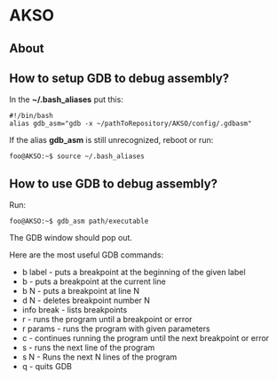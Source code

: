 # AKSO

## About

## How to setup GDB to debug assembly?

In the **~/.bash_aliases** put this:
```
#!/bin/bash
alias gdb_asm="gdb -x ~/pathToRepository/AKSO/config/.gdbasm"
```
If the alias **gdb_asm** is still unrecognized, reboot or run:
```console
foo@AKSO:~$ source ~/.bash_aliases
```

## How to use GDB to debug assembly?

Run:
```console
foo@AKSO:~$ gdb_asm path/executable
```
The GDB window should pop out.

Here are the most useful GDB commands:
- b label - puts a breakpoint at the beginning of the given label
- b - puts a breakpoint at the current line
- b N - puts a breakpoint at line N
- d N - deletes breakpoint number N
- info break - lists breakpoints
- r - runs the program until a breakpoint or error
- r params - runs the program with given parameters
- c - continues running the program until the next breakpoint or error
- s - runs the next line of the program
- s N - Runs the next N lines of the program
- q - quits GDB
